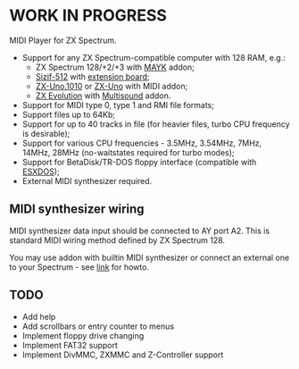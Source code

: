 # WORK IN PROGRESS
MIDI Player for ZX Spectrum.
* Support for any ZX Spectrum-compatible computer with 128 RAM, e.g.:
    - ZX Spectrum 128/+2/+3 with [MAYK](https://github.com/konkotgit/MAYK) addon;
    - [Sizif-512](https://github.com/UzixLS/zx-sizif-512) with [extension board](https://github.com/UzixLS/zx-sizif-512-ext);
    - [ZX-Uno.1010](https://github.com/UzixLS/zxuno1010-board) or [ZX-Uno](https://zxuno.speccy.org/index_e.shtml) with MIDI addon;
    - [ZX Evolution](http://nedopc.com/zxevo/zxevo.php) with [Multisound](https://github.com/UzixLS/zx-multisound) addon.
* Support for MIDI type 0, type 1 and RMI file formats;
* Support files up to 64Kb;
* Support for up to 40 tracks in file (for heavier files, turbo CPU frequency is desirable);
* Support for various CPU frequencies - 3.5MHz, 3.54MHz, 7MHz, 14MHz, 28MHz (no-waitstates required for turbo modes);
* Support for BetaDisk/TR-DOS floppy interface (compatible with [ESXDOS](http://www.esxdos.org/index.html));
* External MIDI synthesizer required.

## MIDI synthesizer wiring
MIDI synthesizer data input should be connected to AY port A2.
This is standard MIDI wiring method defined by ZX Spectrum 128.

You may use addon with builtin MIDI synthesizer or connect an external one to your Spectrum - see [link](https://www.benophetinternet.nl/hobby/vanmezelf/ZX_Spectrum_Midi_Out.pdf) for howto.

## TODO
- Add help
- Add scrollbars or entry counter to menus
- Implement floppy drive changing
- Implement FAT32 support
- Implement DivMMC, ZXMMC and Z-Controller support
